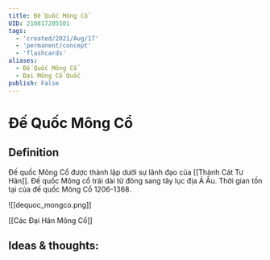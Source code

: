 ```yaml
---
title: Đế Quốc Mông Cổ
UID: 210817205501
tags:
  - 'created/2021/Aug/17'
  - 'permanent/concept'
  - 'flashcards'
aliases: 
  - Đế Quốc Mông Cổ
  - Đại Mông Cổ Quốc
publish: False
---
```

# Đế Quốc Mông Cổ

## Definition
Đế quốc Mông Cổ được thành lập dưới sự lãnh đạo của [[Thành Cát Tư Hãn]]. Đế quốc Mông cổ trải dài từ đông sang tây lục địa Á Âu. Thời gian tồn tại của đế quốc Mông Cổ 1206-1368.

![[dequoc_mongco.png]]

[[Các Đại Hãn Mông Cổ]]

## Ideas & thoughts:

